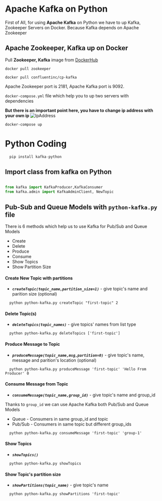 
# Apache Kafka on Python 

First of All, for using **Apache Kafka** on Python we have to up Kafka, Zookeeper Servers on Docker.
Because Kafka depends on Apache Zookeeper




## Apache Zookeeper, Kafka up on Docker

Pull __Zookeeper, Kafka__ image from [DockerHub](https://hub.docker.com/search?q=zookeeper)
```console
docker pull zookeeper

docker pull confluentinc/cp-kafka
```
Apache Zookeeper port is 2181, Apache Kafka port is 9092.

`docker-compose.yml` file which help you  to up two servers with dependencies

**But there is an important point here, you have to change ip address with your own ip**
![IpAddress](https://i.ibb.co/4PcpLbP/ipconfig.png)

```console
docker-compose up
```




# Python Coding
```python
  pip install kafka-python
```
## Import class from kafka on Python
```python

from kafka import KafkaProducer,KafkaConsumer
from kafka.admin import KafkaAdminClient, NewTopic

```
## Pub-Sub and Queue Models with `python-kafka.py` file

There is 6 methods which help us to use Kafka for Pub/Sub and Queue Models
- Create
- Delete
- Produce
- Consume
- Show Topics
- Show Partition Size

#### Create New Topic with partitions
- ***`createTopic(topic_name,partition_size=1)`*** - give topic's name and parition size (optional)
```console
  python python-kafka.py createTopic "first-topic" 2
```
#### Delete Topic(s)
- ***`deleteTopics(topic_names)`*** - give topics' names from list type
```console
  python python-kafka.py deleteTopics ['first-topic']
```


#### Produce Message to Topic 
- ***`produceMessage(topic_name,msg,partition=0)`*** - give topic's name, message and parition's location (optional)
```console
  python python-kafka.py produceMessage 'first-topic' 'Hello From Producer' 0
```
#### Consume Message from Topic 
- ***`consumeMessage(topic_name,group_id)`*** - give topic's name and group_id

Thanks to `group_id` we can use Apache Kafka both Pub/Sub and Queue Models
- Queue - Consumers in same group_id and topic
- Pub/Sub - Consumers in same topic but different group_ids

```console
  python python-kafka.py consumeMessage 'first-topic' 'group-1'
```

#### Show Topics
- ***`showTopics()`*** 
```console
  python python-kafka.py showTopics
```
#### Show Topic's partition size
- ***`showPartitions(topic_name)`*** - give topic's name
```console
  python python-kafka.py showPartitions 'first-topic'
```



